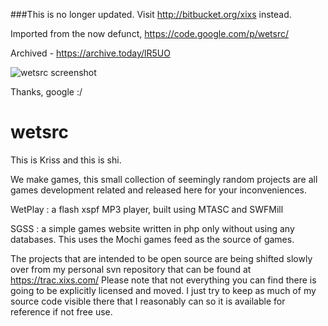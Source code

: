 ###This is no longer updated. Visit http://bitbucket.org/xixs instead.

Imported from the now defunct, https://code.google.com/p/wetsrc/

Archived - https://archive.today/lR5UO

![wetsrc screenshot](http://wet.genes.pw/data/wetsrc_screen/wetsrc_screen.png)

Thanks, google :/

# wetsrc

This is Kriss and this is shi.

We make games, this small collection of seemingly random projects are all games development related and released here for your inconveniences.

WetPlay : a flash xspf MP3 player, built using MTASC and SWFMill

SGSS : a simple games website written in php only without using any databases. This uses the Mochi games feed as the source of games.

The projects that are intended to be open source are being shifted slowly over from my personal svn repository that can be found at https://trac.xixs.com/ Please note that not everything you can find there is going to be explicitly licensed and moved. I just try to keep as much of my source code visible there that I reasonably can so it is available for reference if not free use.

